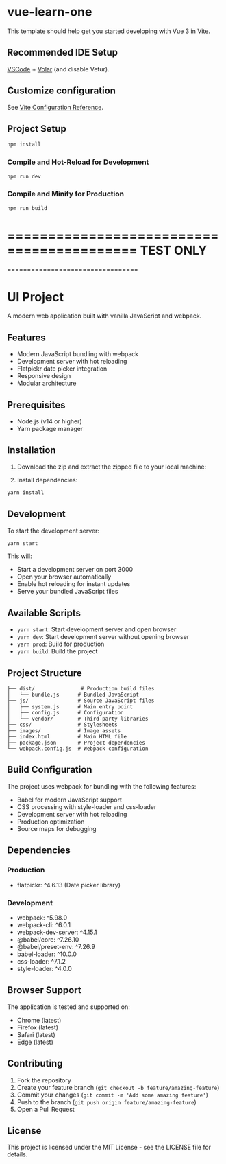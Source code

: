# vue-learn-one

This template should help get you started developing with Vue 3 in Vite.

## Recommended IDE Setup

[VSCode](https://code.visualstudio.com/) + [Volar](https://marketplace.visualstudio.com/items?itemName=Vue.volar) (and disable Vetur).

## Customize configuration

See [Vite Configuration Reference](https://vitejs.dev/config/).

## Project Setup

```sh
npm install
```

### Compile and Hot-Reload for Development

```sh
npm run dev
```

### Compile and Minify for Production

```sh
npm run build
```

==========================================
TEST ONLY
==========================================
=================================

# UI Project

A modern web application built with vanilla JavaScript and webpack.

## Features

- Modern JavaScript bundling with webpack
- Development server with hot reloading
- Flatpickr date picker integration
- Responsive design
- Modular architecture

## Prerequisites

- Node.js (v14 or higher)
- Yarn package manager

## Installation

1. Download the zip and extract the zipped file to your local machine:

2. Install dependencies:

```bash
yarn install
```

## Development

To start the development server:

```bash
yarn start
```

This will:

- Start a development server on port 3000
- Open your browser automatically
- Enable hot reloading for instant updates
- Serve your bundled JavaScript files

## Available Scripts

- `yarn start`: Start development server and open browser
- `yarn dev`: Start development server without opening browser
- `yarn prod`: Build for production
- `yarn build`: Build the project

## Project Structure

```
├── dist/               # Production build files
│   └── bundle.js      # Bundled JavaScript
├── js/                # Source JavaScript files
│   ├── system.js      # Main entry point
│   ├── config.js      # Configuration
│   └── vendor/        # Third-party libraries
├── css/               # Stylesheets
├── images/            # Image assets
├── index.html         # Main HTML file
├── package.json       # Project dependencies
└── webpack.config.js  # Webpack configuration
```

## Build Configuration

The project uses webpack for bundling with the following features:

- Babel for modern JavaScript support
- CSS processing with style-loader and css-loader
- Development server with hot reloading
- Production optimization
- Source maps for debugging

## Dependencies

### Production

- flatpickr: ^4.6.13 (Date picker library)

### Development

- webpack: ^5.98.0
- webpack-cli: ^6.0.1
- webpack-dev-server: ^4.15.1
- @babel/core: ^7.26.10
- @babel/preset-env: ^7.26.9
- babel-loader: ^10.0.0
- css-loader: ^7.1.2
- style-loader: ^4.0.0

## Browser Support

The application is tested and supported on:

- Chrome (latest)
- Firefox (latest)
- Safari (latest)
- Edge (latest)

## Contributing

1. Fork the repository
2. Create your feature branch (`git checkout -b feature/amazing-feature`)
3. Commit your changes (`git commit -m 'Add some amazing feature'`)
4. Push to the branch (`git push origin feature/amazing-feature`)
5. Open a Pull Request

## License

This project is licensed under the MIT License - see the LICENSE file for details.
